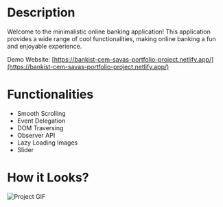 # Description

Welcome to the minimalistic online banking application! This application provides a wide range of cool functionalities, making online banking a fun and enjoyable experience.

Demo Website: [https://bankist-cem-savas-portfolio-project.netlify.app/](https://bankist-cem-savas-portfolio-project.netlify.app/)

# Functionalities

* Smooth Scrolling
* Event Delegation
* DOM Traversing
* Observer API
* Lazy Loading Images
* Slider

# How it Looks?

![Project GIF](https://github-production-user-asset-6210df.s3.amazonaws.com/122227345/256518736-81b31612-eb90-4b3b-8c59-d66953693a11.gif)
